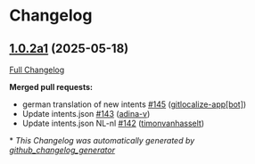 # Changelog

## [1.0.2a1](https://github.com/OpenVoiceOS/ovos-skill-weather/tree/1.0.2a1) (2025-05-18)

[Full Changelog](https://github.com/OpenVoiceOS/ovos-skill-weather/compare/1.0.1...1.0.2a1)

**Merged pull requests:**

- german translation of new intents [\#145](https://github.com/OpenVoiceOS/ovos-skill-weather/pull/145) ([gitlocalize-app[bot]](https://github.com/apps/gitlocalize-app))
- Update intents.json [\#143](https://github.com/OpenVoiceOS/ovos-skill-weather/pull/143) ([adina-v](https://github.com/adina-v))
- Update intents.json NL-nl [\#142](https://github.com/OpenVoiceOS/ovos-skill-weather/pull/142) ([timonvanhasselt](https://github.com/timonvanhasselt))



\* *This Changelog was automatically generated by [github_changelog_generator](https://github.com/github-changelog-generator/github-changelog-generator)*
